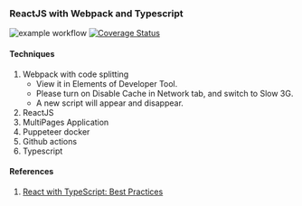 ### ReactJS with Webpack and Typescript
![example workflow](https://github.com/zcemycl/webpack-react-ts-mpa-example/actions/workflows/main.yml/badge.svg) [![Coverage Status](https://coveralls.io/repos/github/zcemycl/webpack-react-ts-mpa-example/badge.svg?branch=main)](https://coveralls.io/github/zcemycl/webpack-react-ts-mpa-example?branch=main)

#### Techniques
1. Webpack with code splitting
    - View it in Elements of Developer Tool. 
    - Please turn on Disable Cache in Network tab, and switch to Slow 3G. 
    - A new script will appear and disappear.
2. ReactJS
3. MultiPages Application
4. Puppeteer docker
5. Github actions
6. Typescript

#### References
1. [React with TypeScript: Best Practices](https://www.sitepoint.com/react-with-typescript-best-practices/)